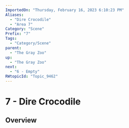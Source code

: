 ```yaml
---
ImportedOn: "Thursday, February 16, 2023 6:10:23 PM"
Aliases:
  - "Dire Crocodile"
  - "Area 7"
Category: "Scene"
Prefix: "7"
Tags:
  - "Category/Scene"
parent:
  - "The Gray Zoo"
up:
  - "The Gray Zoo"
next:
  - "6 - Empty"
RWtopicId: "Topic_9462"
---
```

# 7 - Dire Crocodile
## Overview
